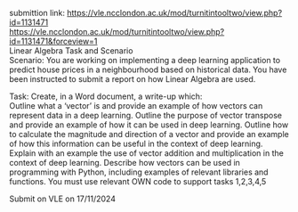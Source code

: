 submittion link: 
https://vle.ncclondon.ac.uk/mod/turnitintooltwo/view.php?id=1131471  
https://vle.ncclondon.ac.uk/mod/turnitintooltwo/view.php?id=1131471&forceview=1  
Linear Algebra Task  and Scenario  
Scenario: You are working on implementing a deep learning  application to predict house prices in a neighbourhood based on historical data. You have been instructed to submit a report on how Linear Algebra are used.  
 
Task: Create, in a Word document, a write-up which:  
Outline what a ‘vector’ is and provide an example of how vectors can represent data in a deep learning.
Outline the purpose of vector transpose and provide an example of how it can be used in deep learning.
Outline how to calculate the magnitude and direction of a vector and provide an example of how this information can be useful in the context of deep learning.
Explain with an example the use of vector addition and multiplication in the context of deep learning.
Describe how vectors can be used in programming with Python, including examples of relevant libraries and functions.
You must use relevant OWN code to support  tasks 1,2,3,4,5
 
 
Submit on VLE on 17/11/2024

 
